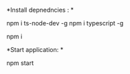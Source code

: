 *Install depnedncies : *

npm i ts-node-dev -g
npm i typescript -g

npm i 


*Start application: *

npm start
 

